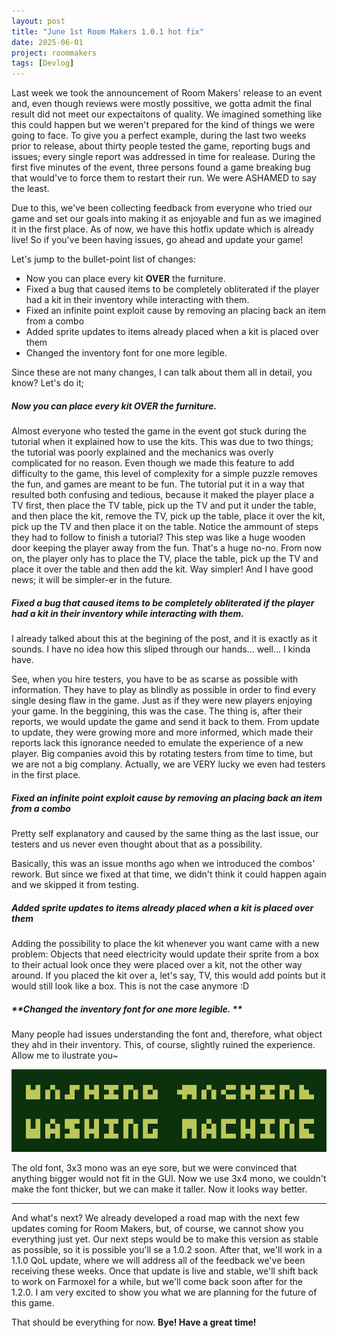 ```yaml
---
layout: post
title: "June 1st Room Makers 1.0.1 hot fix"
date: 2025-06-01
project: roommakers
tags: [Devlog]
---
```


Last week we took the announcement of Room Makers' release to an event and, even though reviews were mostly possitive, we gotta admit the final result did not meet our expectaitons of quality. We imagined something like this could happen but we weren't prepared for the kind of things we were going to face. 
To give you a perfect example, during the last two weeks prior to release, about thirty people tested the game, reporting bugs and issues; every single report was addressed in time for realease. During the first five minutes of the event, three persons found a game breaking bug that would've to force them to restart their run. We were ASHAMED to say the least.

Due to this, we've been collecting feedback from everyone who tried our game and set our goals into making it as enjoyable and fun as we imagined it in the first place. As of now, we have this hotfix update which is already live! So if you've been having issues, go ahead and update your game!

Let's jump to the bullet-point list of changes:

* Now you can place every kit **OVER** the furniture.
* Fixed a bug that caused items to be completely obliterated if the player had a kit in their inventory while interacting with them.
* Fixed an infinite point exploit cause by removing an placing back an item from a combo
* Added sprite updates to items already placed when a kit is placed over them
* Changed the inventory font for one more legible. 

Since these are not many changes, I can talk about them all in detail, you know? Let's do it;

##### **Now you can place every kit OVER the furniture.**
Almost everyone who tested the game in the event got stuck during the tutorial when it explained how to use the kits. This was due to two things; the tutorial was poorly explained and the mechanics was overly complicated for no reason. Even though we made this feature to add difficulty to the game, this level of complexity for a simple puzzle removes the fun, and games are meant to be fun.
The tutorial put it in a way that resulted both confusing and tedious, because it maked the player place a TV first, then place the TV table, pick up the TV and put it under the table, and then place the kit, remove the TV, pick up the table, place it over the kit, pick up the TV and then place it on the table. Notice the ammount of steps they had to follow to finish a tutorial? This step was like a huge wooden door keeping the player away from the fun. That's a huge no-no.
From now on, the player only has to place the TV, place the table, pick up the TV and place it over the table and then add the kit. Way simpler! And I have good news; it will be simpler-er in the future.

##### **Fixed a bug that caused items to be completely obliterated if the player had a kit in their inventory while interacting with them.**
I already talked about this at the begining of the post, and it is exactly as it sounds. I have no idea how this sliped through our hands... well... I kinda have.

See, when you hire testers, you have to be as scarse as possible with information. They have to play as blindly as possible in order to find every single desing flaw in the game. Just as if they were new players enjoying your game. 
In the beggining, this was the case. The thing is, after their reports, we would update the game and send it back to them. From update to update, they were growing more and more informed, which made their reports lack this ignorance needed to emulate the experience of a new player. Big companies avoid this by rotating testers from time to time, but we are not a big complany. Actually, we are VERY lucky we even had testers in the first place.

##### **Fixed an infinite point exploit cause by removing an placing back an item from a combo**
Pretty self explanatory and caused by the same thing as the last issue, our testers and us never even thought about that as a possibility.

Basically, this was an issue months ago when we introduced the combos' rework. But since we fixed at that time, we didn't think it could happen again and we skipped it from testing.

##### **Added sprite updates to items already placed when a kit is placed over them**
Adding the possibility to place the kit whenever you want came with a new problem: Objects that need electricity would update their sprite from a box to their actual look once they were placed over a kit, not the other way around. If you placed the kit over a, let's say, TV, this would add points but it would still look like a box.
This is not the case anymore :D

##### **Changed the inventory font for one more legible. **
Many people had issues understanding the font and, therefore, what object they ahd in their inventory. This, of course, slightly ruined the experience.
Allow me to ilustrate you~

![](https://raw.githubusercontent.com/FaR-Team/devlog/main/images/June%201st%20Room%20Makers%201.0.1%20hot%20fix-qzyvw6.png)

The old font, 3x3 mono was an eye sore, but we were convinced that anything bigger would not fit in the GUI. Now we use 3x4 mono, we couldn't make the font thicker, but we can make it taller.
Now it looks way better.

---

And what's next? We already developed a road map with the next few updates coming for Room Makers, but, of course, we cannot show you everything just yet. Our next steps would be to make this version as stable as possible, so it is possible you'll se a 1.0.2 soon. After that, we'll work in a 1.1.0 QoL update, where we will address all of the feedback we've been receiving these weeks. Once that update is live and stable, we'll shift back to work on Farmoxel for a while, but we'll come back soon after for the 1.2.0. I am very excited to show you what we are planning for the future of this game.

That should be everything for now. **Bye! Have a great time!**